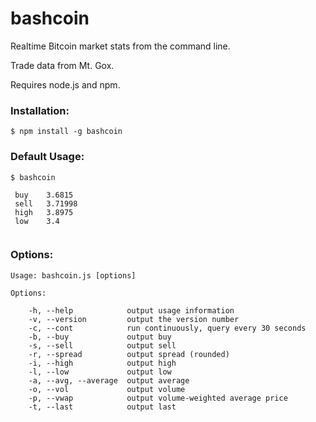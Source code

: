 # bashcoin

Realtime Bitcoin market stats from the command line.

Trade data from Mt. Gox.

Requires node.js and npm.

### Installation:

```
$ npm install -g bashcoin
```

### Default Usage:

```
$ bashcoin
 
 buy    3.6815
 sell   3.71998
 high   3.8975
 low    3.4
 
```

### Options:

```
Usage: bashcoin.js [options]

Options:

    -h, --help            output usage information
    -v, --version         output the version number
    -c, --cont            run continuously, query every 30 seconds
    -b, --buy             output buy
    -s, --sell            output sell
    -r, --spread          output spread (rounded)
    -i, --high            output high
    -l, --low             output low
    -a, --avg, --average  output average
    -o, --vol             output volume
    -p, --vwap            output volume-weighted average price
    -t, --last            output last

```

